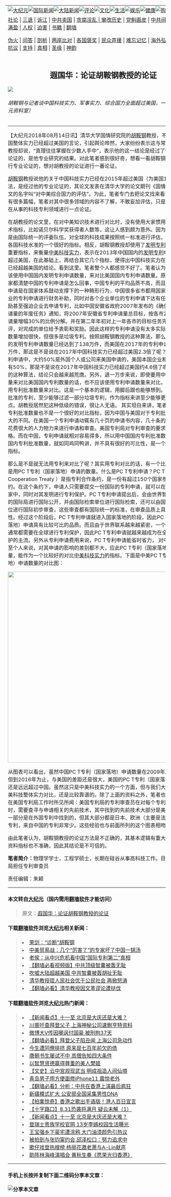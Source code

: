 <a name="1" id="1" target="_blank"></a><span id="1"></span>
<table border="0"><tr><td colspan="2" VALIGN=TOP><a href="https://github.com/asdfgt5/djy/blob/master/gb/nsc413.md#1"><img src="https://raw.githubusercontent.com/asdfgt5/1/master/t/djy/1.jpg" title="大纪元"></a><a href="https://github.com/asdfgt5/djy/blob/master/gb/n24hr.md#1"><img src="https://raw.githubusercontent.com/asdfgt5/1/master/t/djy/3.jpg" title="国际新闻"></a><a href="https://github.com/asdfgt5/djy/blob/master/gb/nsc413.md#1"><img src="https://raw.githubusercontent.com/asdfgt5/1/master/t/djy/4.jpg" title="大陆新闻"></a><a href="https://github.com/asdfgt5/djy/blob/master/gb/news392.md#1"><img src="https://raw.githubusercontent.com/asdfgt5/1/master/t/djy/5.jpg" title="评论"></a><a href="https://github.com/asdfgt5/djy/blob/master/gb/news2007.md#1"><img src="https://raw.githubusercontent.com/asdfgt5/1/master/t/djy/6.jpg" title="文化"></a><a href="https://github.com/asdfgt5/djy/blob/master/gb/news2008.md#1"><img src="https://raw.githubusercontent.com/asdfgt5/1/master/t/djy/7.jpg" title="生活"></a><a href="https://github.com/asdfgt5/djy/blob/master/gb/ncyule.md#1"><img src="https://raw.githubusercontent.com/asdfgt5/1/master/t/djy/8.jpg" title="娱乐"></a><a href="https://github.com/asdfgt5/djy/blob/master/gb/nsc1002.md#1"><img src="https://raw.githubusercontent.com/asdfgt5/1/master/t/djy/9.jpg" title="健康"><a href="https://www.youlucky.com"><img src="https://raw.githubusercontent.com/asdfgt5/1/master/t/djy/10.jpg" title="购物"></a><a href="https://www.supportepoch.org/donation?utm_medium=epochtimes&utm_source=referral&utm_campaign=donate_button_djyhomepage"><img src="https://raw.githubusercontent.com/asdfgt5/1/master/t/djy/12.jpg" title="捐款"></a></td></tr>
<tr><td colspan="2" VALIGN=TOP><a target="_blank" href="https://git.io/fjCRf">社论</a> | <a target="_blank" href="https://github.com/asdfgt5/djy/blob/master/gb/nf5657.md#1">三退</a> | <a target="_blank" href="https://github.com/asdfgt5/djy/blob/master/gb/nf6123.md#1">诉江</a> | <a target="_blank" href="https://github.com/asdfgt5/djy/blob/master/gb/nf1176117.md#1">中共卖国</a> | <a target="_blank" href="https://github.com/asdfgt5/djy/blob/master/gb/nf5773.md#1">贪腐淫乱 | <a target="_blank" href="https://github.com/asdfgt5/djy/blob/master/gb/nf1176115.md#1">窜改历史</a> | <a target="_blank" href="https://github.com/asdfgt5/djy/blob/master/gb/nf1176107.md#1">党魁画皮</a> | <a target="_blank" href="https://github.com/asdfgt5/djy/blob/master/gb/nf1320400.md#1">中共间谍</a> | <a target="_blank" href="https://github.com/asdfgt5/djy/blob/master/gb/nf1176114.md#1">破坏传统</a> | <a target="_blank" href="https://github.com/asdfgt5/djy/blob/master/gb/nf5287.md#1">恶贯满盈</a> | <a target="_blank" href="https://github.com/asdfgt5/djy/blob/master/gb/ncid278.md#1">人权</a> | <a target="_blank" href="https://github.com/asdfgt5/djy/blob/master/gb/nf1176111.md#1">迫害</a> | <a target="_blank" href="https://github.com/asdfgt5/djy/blob/master/gb/nf1235328.md#1">书籍</a> | <a target="_blank" href="https://github.com/asdfgt5/fq/blob/master/README.md?zsrh#1">翻墙</a></p><p><a target="_blank" href="https://github.com/asdfgt5/djy/blob/master/gb/nf5562.md#1">伪火</a> | <a target="_blank" href="https://github.com/asdfgt5/djy/blob/master/gb/nf4378.md#1">问答</a> | <a target="_blank" href="https://github.com/asdfgt5/djy/blob/master/gb/nf5792.md#1">剖析</a> | <a target="_blank" href="https://github.com/asdfgt5/djy/blob/master/gb/nf5735.md#1">两岸比对</a> | <a target="_blank" href="https://github.com/asdfgt5/djy/blob/master/gb/nf6119.md#1">各国褒奖</a> | <a target="_blank" href="https://github.com/asdfgt5/djy/blob/master/gb/nf6120.md#1">民众声援</a> | <a target="_blank" href="https://github.com/asdfgt5/djy/blob/master/gb/nf1188594.md#1">难忘记忆</a> | <a target="_blank" href="https://github.com/asdfgt5/djy/blob/master/gb/nf3180.md#1">海外弘传</a> | <a target="_blank" href="https://github.com/asdfgt5/djy/blob/master/gb/nf5410.md#1">万人上访</a> | <a target="_blank" href="https://github.com/asdfgt5/ntdtv/blob/master/gb/prog1530_1.md#1">和平抗议</a> | <a target="_blank" href="https://github.com/asdfgt5/djy/blob/master/gb/nf4386.md#1">支持</a> | <a target="_blank" href="https://github.com/asdfgt5/djy/blob/master/gb/nf4389.md#1">真相</a> | <a target="_blank" href="https://github.com/asdfgt5/djy/blob/master/gb/nf5790.md#1">圣缘</a> | <a target="_blank" href="https://github.com/asdfgt5/djy/blob/master/gb/nf4786.md#1">神韵</a></td></tr>
<tr><td VALIGN=TOP width="626"><h2 align=center>遐国华：论证胡鞍钢教授的论证</h2>
<img src="http://i.epochtimes.com/assets/uploads/2018/08/hu-angang-VCG11446480728-600x400-1.jpg" />
<h6>胡鞍钢与记者谈中国科技实力、军事实力、综合国力全面超过美国，一派胡言。（大纪元资料室）
</h6>
<hr>
<p>【大纪元2018年08月14日讯】清华大学国情研究院的<a href="https://github.com/asdfgt5/djy/blob/master/gb/tag/%E8%83%A1%E9%9E%8D%E9%92%A2.md">胡鞍钢</a>教授，不久前发表了中国整体实力已经超过美国的言论，引起舆论哗然，大家纷纷表示这与常识相违背。胡教授却说，“真理往往掌握在少数人手中”，表示他的这一结论是经过了他充分的科学论证的，是他专业研究的结果。对此笔者感到很好奇，想看一看胡鞍钢教授是怎么进行专业论证的，想对胡教授的论证进行一番论证。</p>
<p><a href="https://github.com/asdfgt5/djy/blob/master/gb/tag/%E8%83%A1%E9%9E%8D%E9%92%A2.md">胡鞍钢</a>教授说他的关于中国科技实力已经在2015年超过美国（为美国1.31倍）的说法，是经过他的专业论证的，其论文发表在清华大学的论文期刊《国情报告》上，论文的名字叫“对中美综合国力的评估”。为此，笔者专门去把论文找来看了一下。论文有很多篇幅，笔者对其中很多领域的内容不了解，不敢妄加评估，只是想在自己一直在从事的科技专利领域进行一点论证。</p>
<p>在胡教授的论文里，在对中美知识技术进行对比时，没有使用大家惯用的一些重要技术指标，比如诺贝尔科学奖获得者人数等，这让人感到颇为意外。因为诺贝尔科学奖是由国际统一的评委队伍，对全球的科技成果按照统一标准进行评估，应该说是衡量各国科技水准的一个很好的指标。相反，胡鞍钢教授却使用了<a href="https://github.com/asdfgt5/djy/blob/master/gb/tag/%E5%8F%91%E6%98%8E%E4%B8%93%E5%88%A9.md">发明专利</a>申请数量作为重要指标，来衡量<a href="https://github.com/asdfgt5/djy/blob/master/gb/tag/%E4%B8%AD%E7%BE%8E%E7%A7%91%E6%8A%80%E5%AE%9E%E5%8A%9B.md">中美科技实力</a>，表示在2013年中国国内的<a href="https://github.com/asdfgt5/djy/blob/master/gb/tag/%E5%8F%91%E6%98%8E%E4%B8%93%E5%88%A9.md">发明专利</a>申请数量已经超过美国，在此基础上，再结合其它几个指标，便得出中国科技实力在2013年左右已经超越美国的结论。看到这里。笔者整个人都感觉不好了。笔者认为：首先，不应该使用中国国内发明专利申请数量，来对比美国国内专利申请数量。原因很简单，大家都清楚中国的专利申请是怎么回事，中国专利的平均品质不高，而且在中国，专利申请是在国家体系鼓动支撑下的一种畸形行为，中国很多省市都用国家公款，来对企业的专利申请进行财务补助，同时对各个企业单位的专利申请下达有任务和指标，鼓励甚至强迫企业去申请专利，比如中国安徽省政府2007年发布的《确保完成专利申请量的年度任务》通知，将2007年安徽省专利申请量总目标，按各市2006年专利申请量增幅30%的比例分解。并在第二年年初对上一年各市的目标任务完成情况进行考评，对完成的单位给予表彰和奖励。因此这样的专利申请没有太多实际的意义，虽然数量增加很快，但很多是垃圾专利。按照胡鞍钢教授的这种算法，那么2017年中国的发明专利申请数量已经达到了138万件，而美国在2017年的专利申请数量只有60万件，那这是不是说在2017年中国科技实力已经超过美国2.3倍了呢？而在美国的专利申请中，大约50%是外国个人或公司来美国申请的，美国本国企业和个人申请的只有50%，那是不是说在2017年中国科技实力已经超过美国约4.6倍了呢？按照胡教授的这种算法，结论只会越来越荒唐。另外，退一万步来说，即使要用中国国内专利数量来对比美国国内专利数量的话，也不应该使用专利申请数量来对比，而至少应该使用专利批准数量来对比。这是一个基本的逻辑，用脚后跟也能够想到。经过审查后被批准的专利，至少能够过滤一部分垃圾专利，作为指标来讲至少能够更客观和准确一点。胡教授居然犯这种低级的错误，很让人无语。 其实坦白来讲，笔者认为中美国内专利批准数量也不是一个很好的对比指标，因为中国与美国对于专利批准的标准有很大的不同。在美国一个专利申请动辄有几十页的申请书内容，几十条的专利诉求，要花费很大的人力物力来进行申请和审查。美国专利局对专利审查的要求也是非常的严格。而在中国，专利申请就相对容易得多，所以用中国国内专利批准数量来对比美国国内专利批准数量，就如同鸡同鸭讲，并不具有很好的可比性，是一个非常不靠谱的指标。</p>
<p>那么是不是就无法用专利来对比了呢？其实用专利对比的话，有一个比较好的指标就是用PC T专利（国家落地）申请的数量。什么是PC T专利申请？PC T（Patent Cooperation Treaty ）是指专利合作条约，是一份有超过150个国家参加的国际条约。在这个条约下，申请人只需要提交一份国际的专利申请，就可以在为数众多的国家中，同时对其发明进行专利保护。PC T专利申请提出后，会由世界智慧财产权组织的国际局进行国际公开，并由国际检索单位进行国际检索，还可以由国际初步审查单位进行国际初步审查，这些审查都有国际统一的标准，在审查品质上具有相当的可比性。经过这个阶段后，PC T专利申请就进入国家落地的阶段，因此PC T专利（国家落地）申请具有比较可比的品质。而且由于世界联系越来越紧密，一个有价值的发明通常都需要在全球进行专利保护，因此PC T专利申请就越来越成为在全球进行专利保护的主流。另外从专利申请费用来说，PC T专利申请能省时省力， 对中美的企业甚至个人来说，对其申请的影响的差别都不大，应此PC T专利（国家落地）申请的数量，能作为一个比较好的对比<a href="https://github.com/asdfgt5/djy/blob/master/gb/tag/%E4%B8%AD%E7%BE%8E%E7%A7%91%E6%8A%80%E5%AE%9E%E5%8A%9B.md">中美科技实力</a>的指标。下面是中美PC T专利（国家落地）申请数量的对比图：</p>
<p><a href="http://i.epochtimes.com/assets/uploads/2018/08/00.png"><img class="alignnone size-large wp-image-10636860" src="http://i.epochtimes.com/assets/uploads/2018/08/00-600x258.png" alt="" width="600" b="258" /></a></p>
<p>从图表可以看出，虽然中国PC T专利（国家落地）申请数量在2009年后增长较快，但到2016年为止，与美国的差距还是很大，美国的PC T专利（国家落地）申请数量还是远远超过中国。虽然这只是中美科技实力的一个方面，但与我们大家感觉到的中美科技整体实力对比，还是比较靠谱的。除了上面的资料之外，笔者也想讲一讲个人在美国专利局工作时所见所闻：美国专利局的专利审查员在对每个专利申请进行审查时，需要查寻与申请相关的先前技术，其中找到的先前技术大部分是美国专利，也有一部分是在外国专利中找到的，但其大部分都是日本、欧洲（主要是法国和德国）的专利，来自中国的专利非常少。这些经验也与前面所列的这个图表相吻合。</p>
<p>由此笔者认为，胡鞍钢教授的论证方法是不正确的，其基本逻辑有重大错误，采用的资料指标也不准确，因此其结论是不可信的。</p>
<p><strong>笔者简介：</strong>物理学学士，工程学硕士，长期在硅谷从事高科技工作。目前在美国专利局担任专利审查员</p>
<p>责任编辑：朱颖</p>
<hr>

#### 本文转自<a href="http://www.epochtimes.com">大纪元</a>（国内需用<a href="https://git.io/JesJV">翻墙软件</a>才能访问）
> 原文：<a href="http://www.epochtimes.com/gb/18/8/14/n10636856.htm">遐国华：论证胡鞍钢教授的论证</a>
#### 下载<a href="https://git.io/JesJV">翻墙软件</a>浏览<a href="http://www.epochtimes.com">大纪元</a>相关新闻：
> <li><a href="http://www.epochtimes.com/gb/18/7/23/n10582548.htm">荣剑：“诊断”胡鞍钢</a></li>
> <li><a href="http://www.epochtimes.com/gb/18/7/18/n10572946.htm">中美贸易战：几个“厉害了”的专家坏了中国一锅汤</a></li>
> <li><a href="http://www.epochtimes.com/gb/18/4/20/n10319674.htm">老侯：从中兴危机看中国“国际专利第二”真相</a></li>
> <li><a href="http://www.epochtimes.com/gb/18/1/29/n10096724.htm">【翻墙必看视频版】中共顶级智囊被轰无耻</a></li>
> <li><a href="http://www.epochtimes.com/gb/18/1/29/n10096771.htm">吹嘘大陆超越美国 中共智囊被轰胡扯无耻</a></li>
> <li><a href="http://www.epochtimes.com/gb/13/7/21/n3922243.htm">清华教授提人民社会优于公民社会 再掀怒涛</a></li>
> <li><a href="https://github.com/asdfgt5/djy/blob/master/gb/18/8/12/n10632416.md">【翻墙必看】清华教授因文革谬论遭挞伐</a></li>

#### 下载<a href="https://git.io/JesJV">翻墙软件</a>浏览<a href="http://www.epochtimes.com">大纪元</a>热门新闻：
> <li><a href="http://www.epochtimes.com/gb/19/9/26/n11548856.htm">【新闻看点】十一至 北京是大庆还是大难？</a></li>
> <li><a href="http://www.epochtimes.com/gb/19/9/26/n11549060.htm">川普吁查拜登父子 上海神秘公司速删亨特资料</a></li>
> <li><a href="http://www.epochtimes.com/gb/19/9/26/n11548966.htm">微博大V传因嘲讽付国豪 被刑拘37天</a></li>
> <li><a href="http://www.epochtimes.com/gb/19/9/27/n11549410.htm">【翻墙必看】拜登父子陷丑闻 上海公司急动作</a></li>
> <li><a href="http://www.epochtimes.com/gb/15/9/3/n4519621.htm">今生遭同僚排挤 原来是七百年前欠的债</a></li>
> <li><a href="http://www.epochtimes.com/gb/19/9/20/n11534314.htm">唐朝书生屡试不中 高僧告知四大条件</a></li>
> <li><a href="http://www.epochtimes.com/gb/19/9/22/n11539138.htm">以智慧贤德赢得尊重的美人樊姬</a></li>
> <li><a href="http://www.epochtimes.com/gb/16/7/1/n8056353.htm">【文史】云中宫观现武当 明成祖造人间仙境</a></li>
> <li><a href="http://www.epochtimes.com/gb/19/9/25/n11546708.htm">青岛男子用方便面修iPhone11 震惊老外</a></li>
> <li><a href="http://www.epochtimes.com/gb/19/9/25/n11545125.htm">【翻墙必看】分析：中共在香港上演最后疯狂</a></li>
> <li><a href="http://www.epochtimes.com/gb/19/9/25/n11546501.htm">新疆模式扩大 公安部全国采集男性DNA</a></li>
> <li><a href="http://www.epochtimes.com/gb/19/9/26/n11547040.htm">【拍案惊奇】香港之歌出手语版！港人百日宣言</a></li>
> <li><a href="http://www.epochtimes.com/gb/19/9/25/n11545826.htm">【十字路口】8.31恐袭将满月 疑云未解（1）</a></li>
> <li><a href="http://www.epochtimes.com/gb/19/9/26/n11548856.htm">【新闻看点】十一至 北京是大庆还是大难？</a></li>
> <li><a href="http://www.epochtimes.com/gb/19/9/24/n11544222.htm">登瑞士贵族学校官网 13岁李嫣校园生活曝光</a></li>
> <li><a href="http://www.epochtimes.com/gb/19/9/24/n11544375.htm">王宝强乡下豪宅遭涂鸦 大门油漆颜色引热议</a></li>
> <li><a href="http://www.epochtimes.com/gb/19/9/25/n11545153.htm">被拍到与张钧甯约会 邱泽松口：努力追求中</a></li>
> <li><a href="http://www.epochtimes.com/gb/19/9/25/n11545320.htm">歌仔戏登热搜榜 杨丽花邀老萧与A-Lin献声</a></li>
> <li><a href="http://www.epochtimes.com/gb/19/9/23/n11541692.htm">助阵林海峰演唱会 黄秋生奏《愿荣光归香港》</a></li>
<hr>

#### 手机上长按并复制下面二维码分享本文章：<br><br><img src="http://www.hehaibao.com/qr/index.php?m=1&e=L&p=10&t=&d=https://github.com/asdfgt5/djy/blob/master/gb/18/8/14/n10636856.md%231" title="分享本文章"></td><td VALIGN=TOP><a href="https://github.com/asdfgt5/djy/blob/master/gb/16/1/21/n4622075.md?dfh#1" target="_blank"><img src="https://raw.githubusercontent.com/asdfgt5/djy/master/gb/300/wei-f1.jpg" title="中共的伪火骗局"  alt="中共的伪火骗局"></a><br><a href="https://github.com/asdfgt5/yh/blob/master/README.md?dfh#1" target="_blank"><img src="https://raw.githubusercontent.com/asdfgt5/djy/master/gb/300/yong-h.jpg" title="永恒的见证"  alt="永恒的见证"></a><br><a href="https://github.com/asdfgt5/djy/blob/master/gb/13/9/29/n3974789.md?dfh#1" target="_blank"><img src="https://raw.githubusercontent.com/asdfgt5/djy/master/gb/300/shang-lnz.jpg" title="善良女子被中共投男牢"  alt="善良女子被中共投男牢"></a><br><a href="https://github.com/asdfgt5/djy/blob/master/gb/16/3/16/n4663449.md?dfh#1" target="_blank"><img src="https://raw.githubusercontent.com/asdfgt5/djy/master/gb/300/huo-z3.jpg" title="警卫目击活摘器官"  alt="警卫目击活摘器官"></a><br><a href="https://github.com/asdfgt5/djy/blob/master/gb/16/8/7/n8177641.md?dfh#1" target="_blank"><img src="https://raw.githubusercontent.com/asdfgt5/djy/master/gb/300/huo-z4.jpg" title="证人描述活摘恐怖"  alt="证人描述活摘恐怖"></a><br><a href="https://github.com/asdfgt5/djy/blob/master/gb/10/4/19/n2881569.md?dfh#1" target="_blank"><img src="https://raw.githubusercontent.com/asdfgt5/djy/master/gb/300/huo-z1.jpg" title="揭开活摘器官黑幕"  alt="揭开活摘器官黑幕"></a><br><a href="https://github.com/asdfgt5/djy/blob/master/gb/10/11/7/n3077476.md?dfh#1" target="_blank"><img src="https://raw.githubusercontent.com/asdfgt5/djy/master/gb/300/ma-ks.jpg" title="马克思的成魔之路"  alt="马克思的成魔之路"></a><br><a href="https://github.com/asdfgt5/djy/blob/master/gb/14/6/9/n4173977.md?dfh#1" target="_blank"><img src="https://raw.githubusercontent.com/asdfgt5/djy/master/gb/300/chang-zs.jpg" title="藏字石 蕴天机"  alt="藏字石 蕴天机"></a><br><a href="https://github.com/asdfgt5/djy/blob/master/gb/18/5/10/n10381511.md?dfh#1" target="_blank"><img src="https://raw.githubusercontent.com/asdfgt5/djy/master/gb/300/st1.jpg" title="关注3亿人三退"  alt="关注3亿人三退"></a><br><a href="https://github.com/asdfgt5/djy/blob/master/gb/18/3/21/n10237682.md?dfh#1" target="_blank"><img src="https://raw.githubusercontent.com/asdfgt5/djy/master/gb/300/jie-t.jpg" title="解体中共复兴中华"  alt="解体中共复兴中华"></a><br><a href="https://github.com/asdfgt5/djy/blob/master/gb/9/2/9/n2422991.md?dfh#1" target="_blank"><img src="https://raw.githubusercontent.com/asdfgt5/djy/master/gb/300/gao-zs.jpg" title="中共迫害良心律师"  alt="中共迫害良心律师"></a><br><a href="https://github.com/asdfgt5/djy/blob/master/gb/18/12/9/n10900044.md?dfh#1" target="_blank"><img src="https://raw.githubusercontent.com/asdfgt5/djy/master/gb/300/sj1.jpg" title="303万人举报江泽民"  alt="303万人举报江泽民"></a><br><a href="https://github.com/asdfgt5/djy/blob/master/gb/18/8/28/n10672014.md?dfh#1" target="_blank"><img src="https://raw.githubusercontent.com/asdfgt5/djy/master/gb/300/sj2.jpg" title="这些官员为何起诉江泽民"  alt="这些官员为何起诉江泽民"></a><br><a href="https://github.com/asdfgt5/djy/blob/master/gb/8/12/18/n2367165.md?dfh#1" target="_blank"><img src="https://raw.githubusercontent.com/asdfgt5/djy/master/gb/300/liangan.jpg" title="海峡两岸的强烈对比"  alt="海峡两岸的强烈对比"></a><br><a href="https://github.com/asdfgt5/djy/blob/master/gb/15/5/5/n4427238.md?dfh#1" target="_blank"><img src="https://raw.githubusercontent.com/asdfgt5/djy/master/gb/300/jia-ndzl.jpg" title="加拿大总理的贺信"  alt="加拿大总理的贺信"></a><br><a href="https://github.com/asdfgt5/djy/blob/master/gb/11/6/17/n3289382.md?dfh#1" target="_blank"><img src="https://raw.githubusercontent.com/asdfgt5/djy/master/gb/300/xiao-wd.jpg" title="探寻真相兼听则明"  alt="探寻真相兼听则明"></a><br><a href="https://github.com/asdfgt5/djy/blob/master/gb/18/10/27/n10812623.md?dfh#1" target="_blank"><img src="https://raw.githubusercontent.com/asdfgt5/djy/master/gb/300/yindu.jpg" title="印度媒体报道东方"  alt="印度媒体报道东方"></a><br><a href="https://github.com/asdfgt5/djy/blob/master/gb/18/6/9/n10469652.md?dfh#1" target="_blank"><img src="https://raw.githubusercontent.com/asdfgt5/djy/master/gb/300/xie-j.jpg" title="不一样的海外校园"  alt="不一样的海外校园"></a><br><a href="https://github.com/asdfgt5/djy/blob/master/gb/7/4/5/n1669415.md?dfh#1" target="_blank"><img src="https://raw.githubusercontent.com/asdfgt5/djy/master/gb/300/li-up.jpg" title="从大师到徒弟的传奇"  alt="从大师到徒弟的传奇"></a><br><a href="https://github.com/asdfgt5/djy/blob/master/gb/17/5/26/n9191512.md?dfh#1" target="_blank"><img src="https://raw.githubusercontent.com/asdfgt5/djy/master/gb/300/zfl2.jpg" title="亿万人与东方一本奇书"  alt="亿万人与东方一本奇书"></a><br><a href="https://github.com/asdfgt5/djy/blob/master/gb/13/11/27/n4020290.md?dfh#1" target="_blank"><img src="https://raw.githubusercontent.com/asdfgt5/djy/master/gb/300/zhen-h.jpg" title="大陆见不到的震撼场面"  alt="大陆见不到的震撼场面"></a><br><a href="https://github.com/asdfgt5/djy/blob/master/gb/15/7/17/n4482910.md?dfh#1" target="_blank"><img src="https://raw.githubusercontent.com/asdfgt5/djy/master/gb/300/dalu-sk.jpg" title="人心向善 大陆当初盛况"  alt="人心向善 大陆当初盛况"></a><br><a href="https://github.com/asdfgt5/djy/blob/master/gb/9/10/15/n2689419.md?dfh#1" target="_blank"><img src="https://raw.githubusercontent.com/asdfgt5/djy/master/gb/300/zfl1.jpg" title="追寻真理 这书讲什么"  alt="追寻真理 这书讲什么"></a><br><a href="https://github.com/asdfgt5/fq/blob/master/README.md?dfh#1" target="_blank"><img src="https://raw.githubusercontent.com/asdfgt5/djy/master/gb/300/fq1.jpg" title="下载免费翻墙软件"  alt="下载免费翻墙软件"></a><br></td></tr></table>
